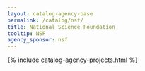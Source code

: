 ```yaml
---
layout: catalog-agency-base
permalink: /catalog/nsf/
title: National Science Foundation
tooltip: NSF
agency_sponsor: nsf
---
```


{% include catalog-agency-projects.html %}
